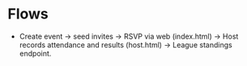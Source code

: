 # Flows
- Create event → seed invites → RSVP via web (index.html) → Host records attendance and results (host.html) → League standings endpoint.
